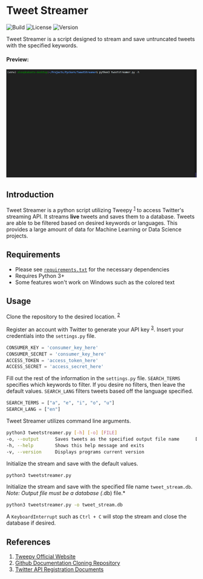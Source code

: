 # Tweet Streamer
![Build](https://img.shields.io/badge/build-passing-brightgreen.svg "Build") ![License](https://img.shields.io/badge/license-MIT%20License-lightgrey.svg "License") ![Version](https://img.shields.io/badge/version-1.0-blue.svg)

Tweet Streamer is a script designed to stream and save untruncated tweets with the specified keywords.

#### Preview:
![Tweet Streamer Preview][preview]

## Introduction
Tweet Streamer is a python script utilizing Tweepy <sup>[1][1]</sup> to access Twitter's streaming API. It streams **live** tweets and saves them to a database. Tweets are able to be filtered based on desired keywords or languages. This provides a large amount of data for Machine Learning or Data Science projects.

## Requirements
* Please see [`requirements.txt`](https://github.com/acantu27/TweetStreamer/blob/master/requirements.txt) for the necessary dependencies
* Requires Python 3+
* Some features won't work on Windows such as the colored text

## Usage
Clone the repository to the desired location. <sup>[2][2]</sup>

Register an account with Twitter to generate your API key <sup>[3][3]</sup>. Insert your credentials into the `settings.py` file.
```python
CONSUMER_KEY = 'consumer_key_here'
CONSUMER_SECRET = 'consumer_key_here'
ACCESS_TOKEN = 'access_token_here'
ACCESS_SECRET = 'access_secret_here'
```

Fill out the rest of the information in the `settings.py` file. `SEARCH_TERMS` specifies which keywords to filter. If you desire no filters, then leave the default values. `SEARCH_LANG` filters tweets based off the language specified. 
```python
SEARCH_TERMS = ["a", "e", "i", "o", "u"]
SEARCH_LANG = ["en"]
```
Tweet Streamer utilizes command line arguments.
```bash
python3 tweetstreamer.py [-h] [-o] [FILE]
-o, --output      Saves tweets as the specified output file name      DEFAULT='output.db'
-h, --help        Shows this help message and exits
-v, --version     Displays programs current version
```

Initialize the stream and save with the default values.
```bash
python3 tweetstreamer.py
```

Initialize the stream and save with the specified file name `tweet_stream.db`.
*Note: Output file must be a database (*.db) file.*
```bash
python3 tweetstreamer.py -o tweet_stream.db
```

A `KeyboardInterrupt` such as `Ctrl + C` will stop the stream and close the database if desired.

## References
1. [Tweepy Official Website](http://www.tweepy.org/)
2. [Github Documentation Cloning Repository](https://help.github.com/articles/cloning-a-repository/)
3. [Twitter API Registration Documents](https://developer.twitter.com/en/docs/basics/authentication/guides/access-tokens.html)

[1]: http://www.tweepy.org/
[3]: https://developer.twitter.com/en/docs/basics/authentication/guides/access-tokens.html
[2]: https://help.github.com/articles/cloning-a-repository/
[preview]: images/preview.gif "Tweet Streamer Preview"
